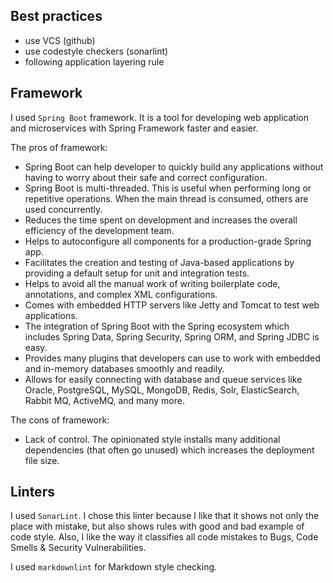 ## Best practices

- use VCS (github)
- use codestyle checkers (sonarlint)
- following application layering rule

## Framework

I used `Spring Boot` framework. It is a tool for developing web application and microservices with Spring Framework
faster and easier.

The pros of framework:

- Spring Boot can help developer to quickly build any applications without having to worry about their safe and correct
  configuration.
- Spring Boot is multi-threaded. This is useful when performing long or repetitive operations. When the main thread is
  consumed, others are used concurrently.
- Reduces the time spent on development and increases the overall efficiency of the development team.
- Helps to autoconfigure all components for a production-grade Spring app.
- Facilitates the creation and testing of Java-based applications by providing a default setup for unit and integration
  tests.
- Helps to avoid all the manual work of writing boilerplate code, annotations, and complex XML configurations.
- Comes with embedded HTTP servers like Jetty and Tomcat to test web applications.
- The integration of Spring Boot with the Spring ecosystem which includes Spring Data, Spring Security, Spring ORM, and
  Spring JDBC is easy.
- Provides many plugins that developers can use to work with embedded and in-memory databases smoothly and readily.
- Allows for easily connecting with database and queue services like Oracle, PostgreSQL, MySQL, MongoDB, Redis, Solr,
  ElasticSearch, Rabbit MQ, ActiveMQ, and many more.

The cons of framework:

- Lack of control. The opinionated style installs many additional dependencies (that often go unused) which increases
  the deployment file size.

## Linters

I used `SonarLint`. I chose this linter because I like that it shows not only the place with mistake,
but also shows rules with good and bad example of code style. Also, I like the way it classifies all code mistakes to
Bugs, Code Smells & Security Vulnerabilities.

I used `markdownlint` for Markdown style checking.